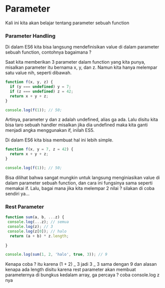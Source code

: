# Parameter

Kali ini kita akan belajar tentang parameter sebuah function

### Parameter Handling

Di dalam ES6 kita bisa langsung mendefinisikan value di dalam parameter sebuah function, contohnya bagaimana ?

Saat kita memberikan 3 parameter dalam function yang kita punya, misalkan parameter itu bernama x, y, dan z. Namun kita hanya melempar satu value nih, seperti dibawah.

```javascript
function f(x, y, z) {
  if (y === undefined) y = 7;
  if (z === undefined) z = 42;
  return x + y + z;
}

console.log(f(1)); // 50;
```

Artinya, parameter y dan z adalah undefined, alias ga ada. Lalu disitu kita bisa taro sebuah handler misalkan jika dia undefined maka kita ganti menjadi angka menggunakan if, inilah ES5.

Di dalam ES6 kita bisa membuat hal ini lebih simple.

```javascript
function f(x, y = 7, z = 42) {
  return x + y + z;
}

console.log(f(1)); // 50;
```

Bisa dilihat bahwa sangat mungkin untuk langsung menginiasikan value di dalam parameter sebuah function, dan cara ini fungsinya sama seperti memakai if. Lalu, bagai
mana jika kita melempar 2 nilai ? silakan di coba sendiri ya...

### Rest Parameter

```javascript
function sum(a, b, ...z) {
 console.log(...z); // semua
 console.log(z); // 3
 console.log(z[0]); // halo
  return (a + b) * z.length;
  
}

console.log(sum(1, 2, 'halo', true, 3)); // 9
```

Kenapa coba ? itu karena (1 + 2) _ 3 jadi 3 _ 3 sama dengan 9 dan alasan kenapa ada length disitu karena rest parameter akan membuat parameternya di bungkus kedalam array, ga percaya ? coba console.log z nya